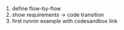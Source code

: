 1. define flow-by-flow
2. show requirements -> code transition
3. first runnin example with codesandbox link
